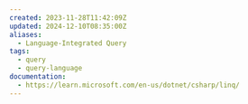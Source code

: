 ```yaml
---
created: 2023-11-28T11:42:09Z
updated: 2024-12-10T08:35:00Z
aliases:
  - Language-Integrated Query
tags:
  - query
  - query-language
documentation:
  - https://learn.microsoft.com/en-us/dotnet/csharp/linq/
---
```

